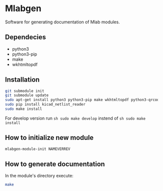 Mlabgen
=======

Software for generating documentation of Mlab modules.


Dependecies
-----------

 * python3
 * python3-pip
 * make
 * wkhtmltopdf

Installation
------------

```sh
git submodule init 
git submodule update
sudo apt-get install python3 python3-pip make wkhtmltopdf python3-qrcode
sudo pip install kicad_netlist_reader
sudo make install
```

For develop version run ```sh sudo make develop``` instend of ```sh sudo make install```


How to initialize new module
----------------------------

```sh
mlabgen-module-init NAMEVERREV
```

How to generate documentation
-----------------------------

In the module's directory execute:

```sh
make
```
